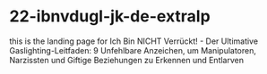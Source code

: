 # 22-ibnvdugl-jk-de-extralp
this is the landing page for Ich Bin NICHT Verrückt! - Der Ultimative Gaslighting-Leitfaden: 9 Unfehlbare Anzeichen, um Manipulatoren, Narzissten und Giftige Beziehungen zu Erkennen und Entlarven
